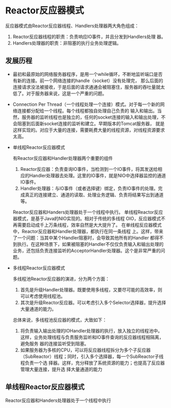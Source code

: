 # Reactor反应器模式
反应器模式由Reactor反应器线程、Handlers处理器两大角色组成：
1. Reactor反应器线程的职责：负责响应IO事件，并且分发到Handlers处理
器。
2. Handlers处理器的职责：非阻塞的执行业务处理逻辑。

## 发展历程
* 最初和最原始的网络服务器程序，是用一个while循环，不断地监听端口是否有新的连接。前一个网络连接的handle（socket）没有处理完，
那么后面的连接请求没法被接收，于是后面的请求通通会被阻塞住，服务器的吞吐量就太低了。对于服务器来说，这是一个严重的问题。

* Connection Per  Thread（一个线程处理一个连接）模式。对于每一个新的网络连接都分配给一个线程。每个线程都独自处理自己负责的
输入和输出。当然，服务器的监听线程也是独立的，任何的socket连接的输入和输出处理，不会阻塞到后面新socket连接的监听和建立。早期版本的Tomcat服务器，
就是这样实现的。对应于大量的连接，需要耗费大量的线程资源，对线程资源要求太高。

* 单线程Reactor反应器模式

  有Reactor反应器和Handler处理器两个重要的组件

    1. Reactor反应器：负责查询IO事件，当检测到一个IO事件，将其发送给相
    应的Handler处理器去处理。这里的IO事件，就是NIO中选择器监控的通道IO事件。
    2. Handler处理器：与IO事件（或者选择键）绑定，负责IO事件的处理。完
    成真正的连接建立、通道的读取、处理业务逻辑、负责将结果写出到通道等。
    
   Reactor反应器和Handers处理器处于一个线程中执行。
   单线程Reactor反应器模式，是基于Java的NIO实现的。相对于传统的多线程
   OIO，反应器模式不再需要启动成千上万条线程，效率自然是大大提升了。
   在单线程反应器模式中，Reactor反应器和Handler处理器，都执行在同一条线程
   上。这样，带来了一个问题：当其中某个Handler阻塞时，会导致其他所有的Handler
   都得不到执行。在这种场景下，如果被阻塞的Handler不仅仅负责输入和输出处理的
   业务，还包括负责连接监听的AcceptorHandler处理器。这个是非常严重的问题。

* 多线程Reactor反应器模式

    多线程池Reactor反应器的演进，分为两个方面：
     1. 首先是升级Handler处理器。既要使用多线程，又要尽可能的高效率，则
    可以考虑使用线程池。
     1. 其次是升级Reactor反应器。可以考虑引入多个Selector选择器，提升选择
    大量通道的能力。
    
    总体来说，多线程池反应器的模式，大致如下：
    1. 将负责输入输出处理的IOHandler处理器的执行，放入独立的线程池中。
    这样，业务处理线程与负责服务监听和IO事件查询的反应器线程相隔离，避免服务
    器的连接监听受到阻塞。
    1. 如果服务器为多核的CPU，可以将反应器线程拆分为多个子反应器
    （SubReactor）线程；同时，引入多个选择器，每一个SubReactor子线程负责一个选
    择器。这样，充分释放了系统资源的能力；也提高了反应器管理大量连接，提升选
    择大量通道的能力

## 单线程Reactor反应器模式
  Reactor反应器和Handers处理器处于一个线程中执行